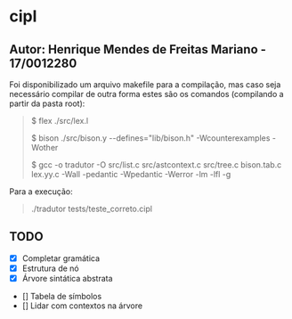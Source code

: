 # cipl

## Autor: Henrique Mendes de Freitas Mariano - 17/0012280

Foi disponibilizado um arquivo makefile para a compilação, mas caso seja necessário compilar de outra forma estes são os comandos (compilando a partir da pasta root):

> $ flex ./src/lex.l
>
> $ bison ./src/bison.y --defines="lib/bison.h" -Wcounterexamples -Wother
>
> $ gcc -o tradutor -O src/list.c src/astcontext.c src/tree.c bison.tab.c lex.yy.c -Wall -pedantic -Wpedantic -Werror -lm -lfl -g

Para a execução:

> ./tradutor tests/teste_correto.cipl

## TODO

- [X] Completar gramática
- [X] Estrutura de nó
- [X] Árvore sintática abstrata
- [] Tabela de símbolos
- [] Lidar com contextos na árvore